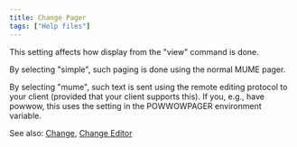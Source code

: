 ```yaml
---
title: Change Pager
tags: ["Help files"]
---
```

This setting affects how display from the "view" command is done.

By selecting "simple", such paging is done using the normal MUME pager.

By selecting "mume", such text is sent using the remote editing protocol
to your client (provided that your client supports this). If you, e.g.,
have powwow, this uses the setting in the POWWOWPAGER environment
variable.

See also: [Change](Change "wikilink"), [Change
Editor](Change_Editor "wikilink")
